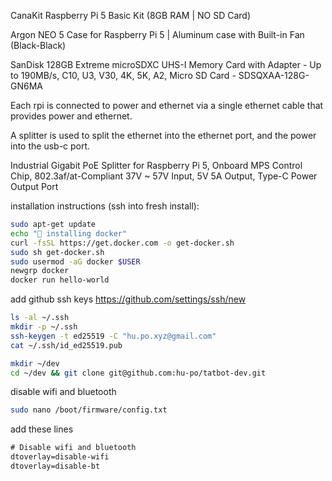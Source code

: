CanaKit Raspberry Pi 5 Basic Kit (8GB RAM | NO SD Card)

Argon NEO 5 Case for Raspberry Pi 5 | Aluminum case with Built-in Fan (Black-Black)

SanDisk 128GB Extreme microSDXC UHS-I Memory Card with Adapter - Up to 190MB/s, C10, U3, V30, 4K, 5K, A2, Micro SD Card - SDSQXAA-128G-GN6MA

Each rpi is connected to power and ethernet via a  single ethernet cable that provides power and ethernet.

A splitter is used to split the ethernet into the ethernet port, and the power into the usb-c port.

Industrial Gigabit PoE Splitter for Raspberry Pi 5, Onboard MPS Control Chip, 802.3af/at-Compliant 37V ~ 57V Input, 5V 5A Output, Type-C Power Output Port

installation instructions (ssh into fresh install):

```bash
sudo apt-get update
echo "🐳 installing docker"
curl -fsSL https://get.docker.com -o get-docker.sh
sudo sh get-docker.sh
sudo usermod -aG docker $USER
newgrp docker
docker run hello-world
```

add github ssh keys
https://github.com/settings/ssh/new

```bash
ls -al ~/.ssh
mkdir -p ~/.ssh
ssh-keygen -t ed25519 -C "hu.po.xyz@gmail.com"
cat ~/.ssh/id_ed25519.pub
```

```bash
mkdir ~/dev
cd ~/dev && git clone git@github.com:hu-po/tatbot-dev.git
```

disable wifi and bluetooth

```bash
sudo nano /boot/firmware/config.txt
```
add these lines

```txt
# Disable wifi and bluetooth
dtoverlay=disable-wifi
dtoverlay=disable-bt
```